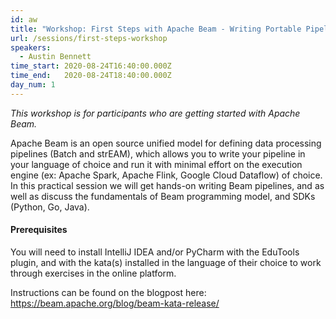 ```yaml
---
id: aw
title: "Workshop: First Steps with Apache Beam - Writing Portable Pipelines using Java, Python, Go"
url: /sessions/first-steps-workshop
speakers:
  - Austin Bennett
time_start: 2020-08-24T16:40:00.000Z
time_end:   2020-08-24T18:40:00.000Z
day_num: 1
---
```


*This workshop is for participants who are getting started with Apache Beam.*

Apache Beam is an open source unified model for defining data processing pipelines (Batch and strEAM), which allows you to write your pipeline in your language of choice and run it with minimal effort on the execution engine (ex: Apache Spark, Apache Flink, Google Cloud Dataflow) of choice. In this practical session we will get hands-on writing Beam pipelines, and as well as discuss the fundamentals of Beam programming model, and SDKs (Python, Go, Java).

#### Prerequisites
You will need to install IntelliJ IDEA and/or PyCharm with the EduTools plugin, and with the kata(s) installed in the language of their choice to work through exercises in the online platform.

Instructions can be found on the blogpost here: https://beam.apache.org/blog/beam-kata-release/